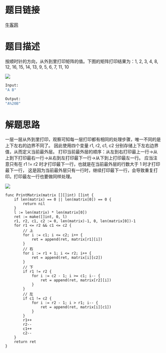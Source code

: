 # 题目链接
[牛客网](https://www.nowcoder.com/practice/9b4c81a02cd34f76be2659fa0d54342a?tpId=13&tqId=11172&tPage=1&rp=1&ru=/ta/coding-interviews&qru=/ta/coding-interviews/question-ranking&from=cyc_github)

# 题目描述

按顺时针的方向，从外到里打印矩阵的值。下图的矩阵打印结果为：1, 2, 3, 4, 8, 12, 16, 15, 14, 13, 9, 5, 6, 7, 11, 10

![](https://cs-notes-1256109796.cos.ap-guangzhou.myqcloud.com/image-20201104010349296.png)

```bash
Input:
"A B"

Output:
"A%20B"
```

# 解题思路

一层一层从外到里打印，观察可知每一层打印都有相同的处理步骤，唯一不同的是上下左右的边界不同了。
因此使用四个变量 r1, r2, c1, c2 分别存储上下左右边界值，从而定义当前最外层。
打印当前最外层的顺序：从左到右打印最上一行->从上到下打印最右一行->从右到左打印最下一行->从下到上打印最左一行。
应当注意只有在 r1 != r2 时才打印最下一行，也就是在当前最外层的行数大于 1 时才打印最下一行，
这是因为当前最外层只有一行时，继续打印最下一行，会导致重复打印。打印最左一行也要做同样处理。

![](https://cs-notes-1256109796.cos.ap-guangzhou.myqcloud.com/image-20201104010609223.png)
```golang
func PrintMatrix(matrix [][]int) []int {
	if len(matrix) == 0 || len(matrix[0]) == 0 {
		return nil
	}
	l := len(matrix) * len(matrix[0])
	ret := make([]int, 0, l)
	r1, r2, c1, c2 := 0, len(matrix)-1, 0, len(matrix[0])-1
	for r1 <= r2 && c1 <= c2 {
		// 上
		for i := c1; i <= c2; i++ {
			ret = append(ret, matrix[r1][i])
		}
		// 右
		for i := r1 + 1; i <= r2; i++ {
			ret = append(ret, matrix[i][c2])
		}
		// 下
		if r1 != r2 {
			for i := c2 - 1; i >= c1; i-- {
				ret = append(ret, matrix[r2][i])
			}
		}
		// 左
		if c1 != c2 {
			for i := r2 - 1; i > r1; i-- {
				ret = append(ret, matrix[i][c1])
			}
		}
		r1++
		r2--
		c1++
		c2--
	}
	return ret
}
```